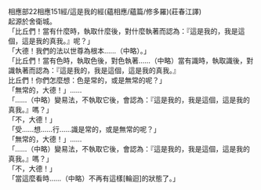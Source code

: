 相應部22相應151經/這是我的經(蘊相應/蘊篇/修多羅)(莊春江譯)  
起源於舍衛城。  
「比丘們！當有什麼時，執取什麼後，對什麼執著而認為：『這是我的，我是這個，這是我的真我。』呢？」  
「大德！我們的法以世尊為根本……（中略）。」  
「比丘們！當有色時，執取色後，對色執著……（中略）當有識時，執取識後，對識執著而認為：『這是我的，我是這個，這是我的真我。』  
比丘們！你們怎麼想：色是常的，或是無常的呢？」  
「無常的，大德！」……  
「……（中略）變易法，不執取它後，會認為：『這是我的，我是這個，這是我的真我。』嗎？」  
「不，大德！」  
「受……想……行……識是常的，或是無常的呢？」  
「無常的，大德！」……  
「……（中略）變易法，不執取它後，會認為：『這是我的，我是這個，這是我的真我。』嗎？」  
「不，大德！」  
「當這麼看時……（中略）不再有這樣[輪迴]的狀態了。」  
  
  
